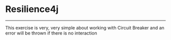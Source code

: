 # Resilience4j
---------------------------------------------------------
This exercise is very, very simple about working with Circuit Breaker and an error will be thrown if there is no interaction

